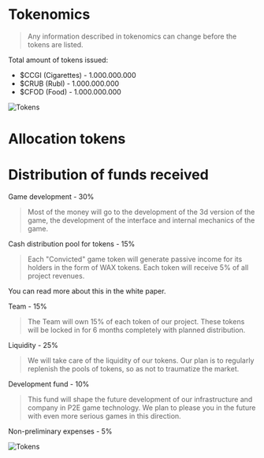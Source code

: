 # Tokenomics
> Any information described in tokenomics can change before the tokens are listed. 

Total amount of tokens issued:
- $CCGI (Cigarettes) - 1.000.000.000 
- $CRUB (Rubl) - 1.000.000.000 
- $CFOD (Food) - 1.000.000.000

![Tokens](https://github.com/verscorp/convicted-site-files/blob/main/images/tokens.svg) 

# Allocation tokens



# Distribution of funds received
Game development - 30%
> Most of the money will go to the development of the 3d version of the game, the development of the interface and internal mechanics of the game.

Cash distribution pool for tokens - 15%
> Each "Convicted" game token will generate passive income for its holders in the form of WAX tokens. Each token will receive 5% of all project revenues.

You can read more about this in the white paper.

Team - 15%
> The Team will own 15% of each token of our project. These tokens will be locked in for 6 months completely with planned distribution.

Liquidity - 25%
> We will take care of the liquidity of our tokens. Our plan is to regularly replenish the pools of tokens, so as not to traumatize the market.

Development fund - 10%
> This fund will shape the future development of our infrastructure and company in P2E game technology. We plan to please you in the future with even more serious games in this direction.

Non-preliminary expenses - 5%

![Tokens](https://github.com/verscorp/convicted-site-files/blob/main/images/funds.png) 
